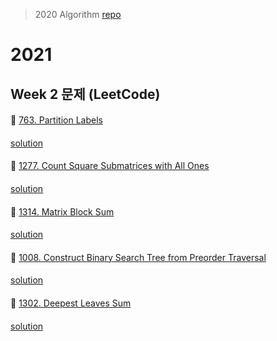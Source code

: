 > 2020 Algorithm [repo](https://github.com/OneHundredMillionSalary/Algorithm/tree/master/week33)
# 2021
## Week 2 문제 (LeetCode)

####
👀 [763. Partition Labels](https://leetcode.com/problems/partition-labels/)
####
[solution](https://github.com/wishJinit/Algorithm-LeetCode/blob/master/greedy/Q763.java)
####
👀 [1277. Count Square Submatrices with All Ones](https://leetcode.com/problems/count-square-submatrices-with-all-ones/)
####
[solution](https://github.com/wishJinit/Algorithm-LeetCode/blob/master/array/Q1277.java)
####
👀 [1314. Matrix Block Sum](https://leetcode.com/problems/matrix-block-sum/)
####
[solution](https://github.com/wishJinit/Algorithm-LeetCode/blob/master/array/Q1314.java)
####
👀 [1008. Construct Binary Search Tree from Preorder Traversal](https://leetcode.com/problems/construct-binary-search-tree-from-preorder-traversal/)
####
[solution](https://github.com/wishJinit/Algorithm-LeetCode/blob/master/tree/Q1008.java)
####
👀 [1302. Deepest Leaves Sum](https://leetcode.com/problems/deepest-leaves-sum/)
####
[solution](https://github.com/wishJinit/Algorithm-LeetCode/blob/master/tree/Q1302.java)
